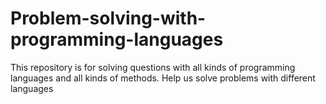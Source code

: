 # Problem-solving-with-programming-languages
This repository is for solving questions with all kinds of programming languages ​​and all kinds of methods. Help us solve problems with different languages

